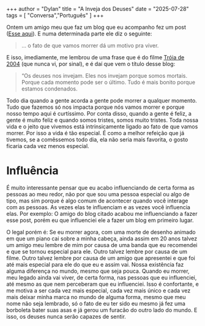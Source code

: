 +++
author = "Dylan"
title = "A Inveja dos Deuses"
date = "2025-07-28"
tags = [
    "Conversa","Português"
]
+++

Ontem um amigo meu que faz um blog que eu acompanho fez um post ([Esse aqui](https://8enrich.github.io/posts/quero-comer-o-seu-pancreas/)).
E numa determinada parte ele diz o seguinte:
> ... o fato de que vamos morrer dá um motivo pra viver.

E isso, imediamente, me lembrou de uma frase que é do filme [Tróia de 2004](https://www.youtube.com/watch?v=GMxwhmbF98s&pp=ygUjZ29kcyBlbnZ5IHVzIGJlY2F1c2Ugd2UgYXJlIG1vcnRhbHM%3D)
(que nunca vi, por sinal), e é daí que vem o título desse blog:
> “Os deuses nos invejam. Eles nos invejam porque somos mortais. Porque cada momento pode ser o último.
Tudo é mais bonito porque estamos condenados.

Todo dia quando a gente acorda a gente pode morrer a qualquer momento. Tudo que fazemos só nos impacta porque nós vamos morrer e porque nosso tempo aqui
é curtíssimo. Por conta disso, quando a gente é feliz, a gente é muito feliz e quando somos tristes, somos muito tristes. Toda nossa vida
e o jeito que vivemos está intrinsicamente ligado ao fato de que vamos morrer. Por isso a vida é tão especial. 
É como a melhor refeição que já tivemos, se a comêssemos todo dia, ela não seria mais favorita, o gosto ficaria cada vez menos especial.

# Influência

É muito interessante pensar que eu acabo influenciando de certa forma as pessoas ao meu redor, não por que sou uma pessoa especial ou algo de tipo, mas sim
porque é algo comum de acontecer quando você interage com as pessoas. As vezes elas te influenciam e as vezes você influencia elas. Por exemplo: O amigo do
blog citado acabou me influenciando a fazer esse post, porém eu que influenciei ele a fazer um blog em primeiro lugar.

O legal porém é: Se eu morrer agora, com uma morte de desenho animado em que um piano cai sobre a minha cabeça, ainda assim em 20 anos talvez um amigo meu lembre
de mim por causa de uma banda que eu recomendei e que se tornou especial para ele. Outro talvez lembre por causa de um filme. Outro talvez lembre por causa de um
amigo que apresentei e que foi até mais especial para ele do que eu e assim vai. Nossa existência faz alguma diferença no mundo, mesmo que seja pouca. 
Quando eu morrer, meu legado ainda vai viver, de certa forma, nas pessoas que eu influenciei, até mesmo as que nem perceberam que eu influenciei.
Isso é confortante, e me motiva a ser cada vez mais especial, cada vez mais único e cada vez mais deixar minha marca no mundo de alguma forma, mesmo que meu
nome não seja lembrado, só o fato de eu ter sido eu mesmo já fez uma borboleta bater suas asas e já gerou um furacão do outro lado do mundo.
E isso, os deuses nunca serão capazes de sentir.

